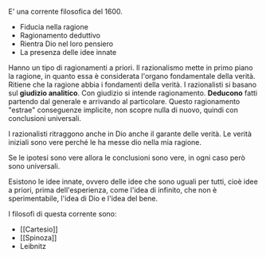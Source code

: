 E' una corrente filosofica del 1600.
- Fiducia nella ragione
- Ragionamento deduttivo
- Rientra Dio nel loro pensiero
- La presenza delle idee innate

Hanno un tipo di ragionamenti a priori.
Il razionalismo mette in primo piano la ragione, in quanto essa è considerata l'organo fondamentale della verità. Ritiene che la ragione abbia i fondamenti della verità.
I razionalisti si basano sul **giudizio analitico**. Con giudizio si intende ragionamento. **Deducono** fatti partendo dal generale e arrivando al particolare. Questo ragionamento "estrae" conseguenze implicite, non scopre nulla di nuovo, quindi con conclusioni universali.

I razionalisti ritraggono anche in Dio anche il garante delle verità. Le verità iniziali sono vere perché le ha messe dio nella mia ragione.

Se le ipotesi sono vere allora le conclusioni sono vere, in ogni caso però sono universali.

Esistono le idee innate, ovvero delle idee che sono uguali per tutti, cioè idee a priori, prima dell'esperienza, come l'idea di infinito, che non è sperimentabile, l'idea di Dio e l'idea del bene.

I filosofi di questa corrente sono:
- [[Cartesio]]
- [[Spinoza]]
- Leibnitz